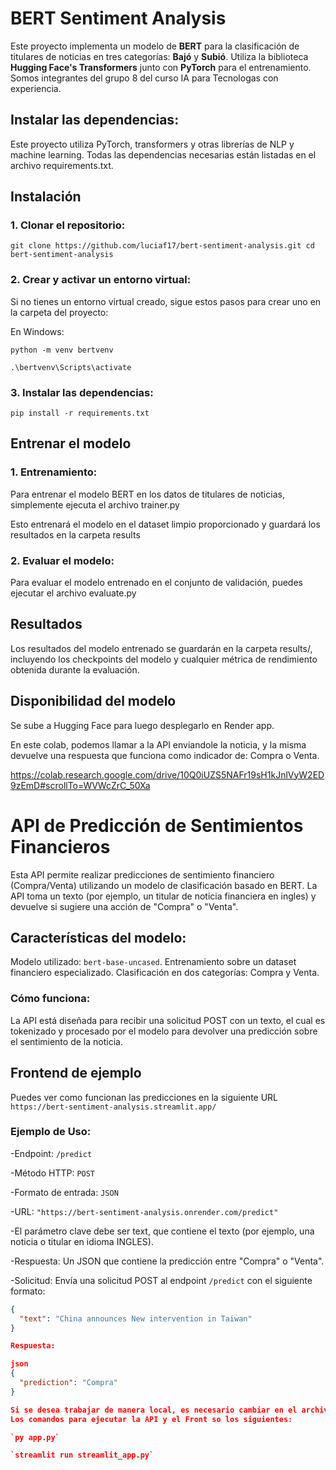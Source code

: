 # BERT Sentiment Analysis

Este proyecto implementa un modelo de **BERT** para la clasificación de titulares de noticias en tres categorías: **Bajó** y **Subió**. Utiliza la biblioteca **Hugging Face's Transformers** junto con **PyTorch** para el entrenamiento. Somos integrantes del grupo 8 del curso IA para Tecnologas con experiencia.

## Instalar las dependencias:
Este proyecto utiliza PyTorch, transformers y otras librerías de NLP y machine learning. Todas las dependencias necesarias están listadas en el archivo requirements.txt.

## Instalación

### 1. Clonar el repositorio:

`git clone https://github.com/luciaf17/bert-sentiment-analysis.git
cd bert-sentiment-analysis`


### 2. Crear y activar un entorno virtual:
Si no tienes un entorno virtual creado, sigue estos pasos para crear uno en la carpeta del proyecto:

En Windows:

`python -m venv bertvenv`

`.\bertvenv\Scripts\activate`

### 3. Instalar las dependencias:

`pip install -r requirements.txt`


## Entrenar el modelo

### 1. Entrenamiento:
Para entrenar el modelo BERT en los datos de titulares de noticias, simplemente ejecuta el archivo trainer.py

Esto entrenará el modelo en el dataset limpio proporcionado y guardará los resultados en la carpeta results

### 2. Evaluar el modelo:

Para evaluar el modelo entrenado en el conjunto de validación, puedes ejecutar el archivo evaluate.py

## Resultados

Los resultados del modelo entrenado se guardarán en la carpeta results/, incluyendo los checkpoints del modelo y cualquier métrica de rendimiento obtenida durante la evaluación.


## Disponibilidad del modelo

Se sube a Hugging Face para luego desplegarlo en Render app.

En este colab, podemos llamar a la API enviandole la noticia, y la misma devuelve una respuesta que funciona como indicador de: Compra o Venta.

https://colab.research.google.com/drive/10Q0iUZS5NAFr19sH1kJnlVyW2ED9zEmD#scrollTo=WVWcZrC_50Xa

# API de Predicción de Sentimientos Financieros

Esta API permite realizar predicciones de sentimiento financiero (Compra/Venta) utilizando un modelo de clasificación basado en BERT. La API toma un texto (por ejemplo, un titular de noticia financiera en ingles) y devuelve si sugiere una acción de "Compra" o "Venta".

## Características del modelo:

Modelo utilizado: `bert-base-uncased`.
Entrenamiento sobre un dataset financiero especializado.
Clasificación en dos categorías: Compra y Venta.

### Cómo funciona:

La API está diseñada para recibir una solicitud POST con un texto, el cual es tokenizado y procesado por el modelo para devolver una predicción sobre el sentimiento de la noticia.

## Frontend de ejemplo

Puedes ver como funcionan las predicciones en la siguiente URL `https://bert-sentiment-analysis.streamlit.app/`

### Ejemplo de Uso:

-Endpoint: `/predict`

-Método HTTP: `POST`

-Formato de entrada: `JSON`

-URL: `"https://bert-sentiment-analysis.onrender.com/predict"`

-El parámetro clave debe ser text, que contiene el texto (por ejemplo, una noticia o titular en idioma INGLES).

-Respuesta: Un JSON que contiene la predicción entre "Compra" o "Venta".

-Solicitud: Envía una solicitud POST al endpoint `/predict` con el siguiente formato:

```json
{
  "text": "China announces New intervention in Taiwan"
}

Respuesta:

json
{
  "prediction": "Compra"
}

Si se desea trabajar de manera local, es necesario cambiar en el archivo de streamlit_app.py por la url local: `"http://127.0.0.1:5000/predict"`.
Los comandos para ejecutar la API y el Front so los siguientes:

`py app.py`

`streamlit run streamlit_app.py`